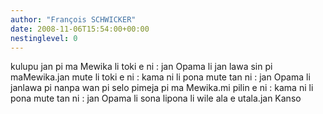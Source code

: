 ```yaml
---
author: "François SCHWICKER"
date: 2008-11-06T15:54:00+00:00
nestinglevel: 0
---
```

kulupu jan pi ma Mewika li toki e ni : jan Opama li jan lawa sin pi maMewika.jan mute li toki e ni : kama ni li pona mute tan ni : jan Opama li janlawa pi nanpa wan pi selo pimeja pi ma Mewika.mi pilin e ni : kama ni li pona mute tan ni : jan Opama li sona lipona li wile ala e utala.jan Kanso